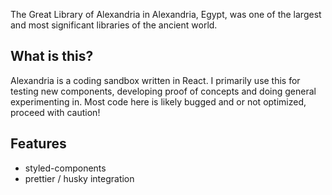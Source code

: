 The Great Library of Alexandria in Alexandria, Egypt, was one of the largest and most significant libraries of the ancient world.

## What is this?

Alexandria is a coding sandbox written in React. I primarily use this for testing new components, developing proof of concepts and doing general experimenting in. Most code here is likely bugged and or not optimized, proceed with caution!

## Features

- styled-components
- prettier / husky integration
